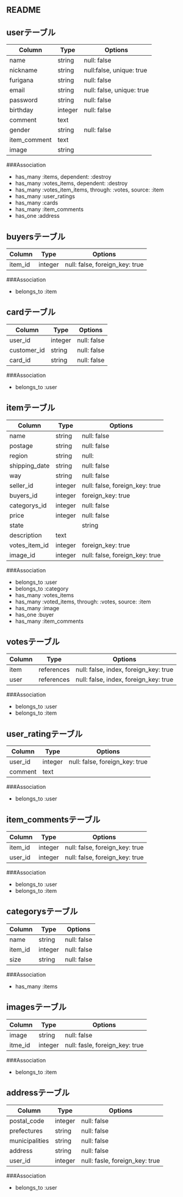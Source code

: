 ## README


## userテーブル
|Column|Type|Options|
|------|----|-------|
|name|string|null: false|
|nickname|string|null:false, unique: true|
|furigana|string|null: false|
|email|string|null: false, unique: true|
|password|string|null: false|
|birthday|integer|null: false|
|comment|text|
|gender|string|null: false|
|item_comment|text|
|image|string|

###Association
- has_many :items, dependent: :destroy
- has_many :votes_items, dependent: :destroy
- has_many :votes_item_items, through: :votes, source: :item
- has_many :user_ratings
- has_many :cards
- has_many :item_comments
- has_one :address

## buyersテーブル
|Column|Type|Options|
|------|----|-------|
|item_id|integer|null: false, foreign_key: true|

###Association
- belongs_to :item

## cardテーブル
|Column|Type|Options|
|------|----|-------|
|user_id|integer|null: false|
|customer_id|string|null: false|
|card_id|string|null: false|

###Association
- belongs_to :user

## itemテーブル
|Column|Type|Options|
|------|----|-------|
|name|string|null: false|
|postage|string|null: false|
|region|string|null:|false|
|shipping_date|string|null: false|
|way|string|null: false|
|seller_id|integer|null: false, foreign_key: true|
|buyers_id|integer|foreign_key: true|
|categorys_id|integer|null: false|
|price|integer|null: false|   
|state||string|null: false|
|description|text|
|votes_item_id|integer|foreign_key: true|
|image_id|integer|null: false, foreign_key: true|

###Association
- belongs_to :user
- belongs_to :category
- has_many :votes_items
- has_many :voted_items, through: :votes, source: :item
- has_many :image
- has_one :buyer
- has_many :item_comments

## votesテーブル
|Column|Type|Options|
|------|----|-------|
|item|references|null: false, index, foreign_key: true|
|user|references|null: false, index, foreign_key: true|

###Association
- belongs_to :user
- belongs_to :item

## user_ratingテーブル
|Column|Type|Options|
|------|----|-------|
|user_id|integer|null: false, foreign_key: true|
|comment|text|

###Association
- belongs_to :user

## item_commentsテーブル
|Column|Type|Options|
|------|----|-------|
|item_id|integer|null: false,  foreign_key: true|
|user_id|integer|null: false,  foreign_key: true|
###Association
- belongs_to :user
- belongs_to :item

## categorysテーブル
|Column|Type|Options|
|------|----|-------|
|name|string|null: false|
|item_id|integer|null: false|
|size|string|null: false|

###Association
- has_many :items

## imagesテーブル
|Column|Type|Options|
|------|----|-------|
|image|string|null: false|
|itme_id|integer|null: fasle, foreign_key: true|

###Association
- belongs_to :item

## addressテーブル
|Column|Type|Options|
|------|----|-------|
|postal_code|integer|null: false|
|prefectures|string|null: false|
|municipalities|string|null: false|
|address|string|null: false|
|user_id|integer|null: fasle, foreign_key: true|

###Association
- belongs_to :user